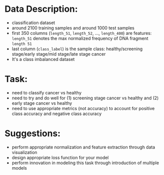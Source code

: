 # Data Description:
- classification dataset
- around 2100 training samples and around 1000 test samples
- first 350 columns (`length_51`, `length_52`, ..., `length_400`) are features: `length_51` denotes the max normalized frequency of DNA fragment `length 51`
- last column (`class_label`) is the sample class: healthy/screening stage/early stage/mid stage/late stage cancer
- It's a class imbalanced dataset

# Task:
- need to classify cancer vs healthy
- need to try and do well for (1) screening stage cancer vs healthy and (2) early stage cancer vs healthy
- need to use appropriate metrics (not accuracy) to account for positive class accuracy and negative class accuracy

# Suggestions:
- perform appropriate normalization and feature extraction through data visualization
- design appropriate loss function for your model
- perform innovation in modeling this task through introduction of multiple models